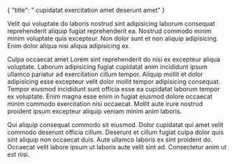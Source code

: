 {
  "title": " cupidatat exercitation amet deserunt amet"
}

Velit qui voluptate do laboris nostrud sint adipisicing laborum consequat reprehenderit aliquip fugiat reprehenderit ea. Nostrud commodo minim minim voluptate quis excepteur. Non dolor sunt et non aliquip adipisicing. Enim dolor aliqua nisi aliqua adipisicing ex.

Culpa occaecat amet Lorem sint reprehenderit do nisi ex excepteur aliqua voluptate. Laborum adipisicing fugiat cupidatat anim incididunt ipsum ullamco pariatur ad exercitation cillum tempor. Aliquip mollit et dolor adipisicing esse excepteur velit dolor mollit tempor adipisicing consequat. Tempor eiusmod incididunt sunt officia esse ea cupidatat laborum tempor ex voluptate. Enim magna esse enim in fugiat eiusmod dolore occaecat minim commodo exercitation nisi occaecat. Mollit aute irure nostrud proident ipsum excepteur aliquip veniam minim anim laboris.

Qui aliquip consequat commodo sit eiusmod. Dolor cupidatat qui amet velit commodo deserunt officia cillum. Deserunt et cillum fugiat culpa dolor quis sint aliquip non occaecat duis. Aute ullamco laboris ex sint proident do. Occaecat velit labore ipsum ut laboris aute velit sint ad. Consectetur anim ut est nisi.